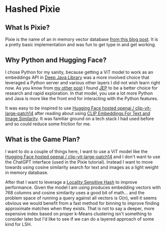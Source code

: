 # Hashed Pixie

## What Is Pixie?

Pixie is the name of an in memory vector database [from this blog post](https://dev.to/vivekalhat/building-a-tiny-vector-store-from-scratch-59ep). It is a pretty basic implementation and was fun to get type in and get working.

## Why Python and Hugging Face?

I chose Python for my sanity, because getting a ViT model to work as an embeddings API in [Deep Java Library](https://djl.ai/) was a more involved choice that leveraged a Python server and various other layers I did not wish learn right now. As you know from [my other post](https://aninvisiblefriend.com/zero-shot-object-detection-using-java-python-and-hugging-face-28bd7f298c48) I found [JEP](https://github.com/ninia/jep) to be a better choice for research and rapid exploration. In that model, you use a lot more Python and Java is more like the front end for interacting with the Python features.

It was easy to be inspired to use [Hugging Face hosted openai / clip-vit-large-patch14](https://huggingface.co/openai/clip-vit-large-patch14) after reading about using [CLIP Embeddings For Text and Image Similarity](https://codeandlife.com/2023/01/26/mastering-the-huggingface-clip-model-how-to-extract-embeddings-and-calculate-similarity-for-text-and-images/). It was familiar ground on a tech stack I had used before and so could reduce some friction for me.

## What is the Game Plan?

I want to do a couple of things here, I want to use a ViT model like the [Hugging Face hosted openai / clip-vit-large-patch14](https://huggingface.co/openai/clip-vit-large-patch14) and I don't want to use the ChatGPT interface (used in the Pixie tutorial). Instead I want to move towards using cosine similarity search for text and images as a light weight in memory database.

After that I want to leverage a [Locality Sensitive Hash](https://www.pinecone.io/learn/series/faiss/locality-sensitive-hashing/) to improve performance. Given the model I am using produces embedding vectors with 768 columns and cosine similarity uses a good bit of math... and the problem space of running a query against all vectors is O(n), well it seems obvious we would benefit from a fast method for binning to improve finding approximate matches when they exists. That is not to say a deeper, more expensive index based on proper k-Means clustering isn't something to consider later but I'd like to see if we can do a layered approach of some kind for LSH.
